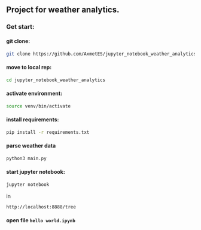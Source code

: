 ## Project for weather analytics.
### Get start:
#### git clone:
```bash
git clone https://github.com/AxmetES/jupyter_notebook_weather_analytics.git
```
#### move to local rep:
```bash
cd jupyter_notebook_weather_analytics
```
#### activate environment:
```bash
source venv/bin/activate
```
#### install requirements:
```bash
pip install -r requirements.txt
```
#### parse weather data
```bash
python3 main.py
```
#### start jupyter notebook:
```bash
jupyter notebook
```

in
```bash
http://localhost:8888/tree
```
#### open file ```hello world.ipynb```